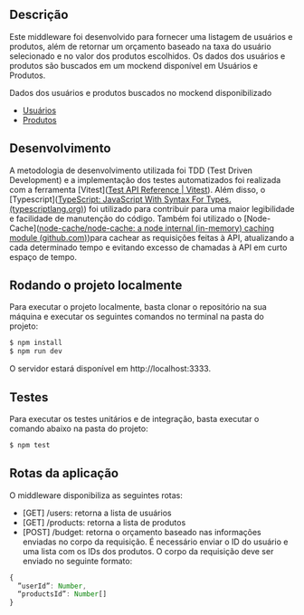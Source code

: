## Descrição

Este middleware foi desenvolvido para fornecer uma listagem de usuários e produtos, além de retornar um orçamento baseado na taxa do usuário selecionado e no valor dos produtos escolhidos. Os dados dos usuários e produtos são buscados em um mockend disponível em Usuários e Produtos.

Dados dos usuários e produtos buscados no mockend disponibilizado 

- [Usuários](https://mockend.com/juunegreiros/BE-test-api/users)
- [Produtos](https://mockend.com/juunegreiros/BE-test-api/products) 

## Desenvolvimento

A metodologia de desenvolvimento utilizada foi TDD (Test Driven Development) e a implementação dos testes automatizados foi realizada com a ferramenta [Vitest]([Test API Reference | Vitest](https://vitest.dev/api/)). Além disso, o [Typescript]([TypeScript: JavaScript With Syntax For Types. (typescriptlang.org)](https://www.typescriptlang.org/))  foi utilizado para contribuir para uma maior legibilidade e facilidade de manutenção do código. Também foi utilizado o [Node-Cache]([node-cache/node-cache: a node internal (in-memory) caching module (github.com)](https://github.com/node-cache/node-cache))para cachear as requisições feitas à API, atualizando a cada determinado tempo e evitando excesso de chamadas à API em curto espaço de tempo.

## Rodando o projeto localmente

Para executar o projeto localmente, basta clonar o repositório na sua máquina e executar os seguintes comandos no terminal na pasta do projeto:

```bash
$ npm install
$ npm run dev
```
O servidor estará disponível em http://localhost:3333.

## Testes

Para executar os testes unitários e de integração, basta executar o comando abaixo na pasta do projeto:

```bash
$ npm test
```

## Rotas da aplicação

O middleware disponibiliza as seguintes rotas:

* [GET] /users: retorna a lista de usuários
* [GET] /products: retorna a lista de produtos
* [POST] /budget: retorna o orçamento baseado nas informações enviadas no corpo da requisição. É necessário enviar o ID do usuário e uma lista com os IDs dos produtos. O corpo da requisição deve ser enviado no seguinte formato:

```typescript
{
  ”userId”: Number,
  “productsId”: Number[]
}
```

